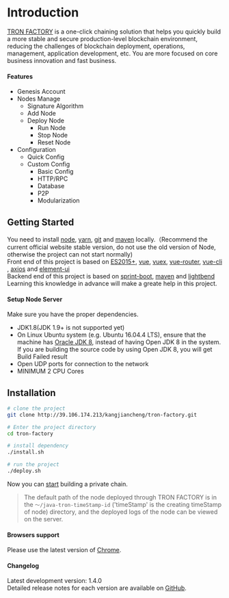 # Introduction

[TRON FACTORY](http://47.252.80.127:8080) is a one-click chaining solution that helps you quickly build a more stable and secure production-level blockchain environment, reducing the challenges of blockchain deployment, operations, management, application development, etc. You are more focused on core business innovation and fast business.

#### Features

- Genesis Account
- Nodes Manage
  - Signature Algorithm
  - Add Node
  - Deploy Node
    - Run Node
    - Stop Node
    - Reset Node
- Configuration
  - Quick Config
  - Custom Config
    - Basic Config
    - HTTP/RPC
    - Database
    - P2P
    - Modularization

## Getting Started

You need to install [node](https://nodejs.org/), [yarn](https://yarn.bootcss.com/docs/install/#mac-stable), [git](https://git-scm.com/) and [maven](http://maven.apache.org/) locally.（Recommend the current official website stable version, do not use the old version of Node, otherwise the project can not start normally)   
Front end of this project is based on [ES2015+](https://es6.ruanyifeng.com/), [vue](https://cn.vuejs.org/index.html), [vuex](https://vuex.vuejs.org/zh-cn/), [vue-router](https://router.vuejs.org/zh-cn/), [vue-cli](https://github.com/vuejs/vue-cli) , [axios](https://github.com/axios/axios) and [element-ui](https://github.com/ElemeFE/element)  
Backend end of this project is based on [sprint-boot](https://spring.io/projects/spring-boot), [maven](https://maven.apache.org/guides/mini/index.html) and [lightbend](https://github.com/lightbend/config)    
Learning this knowledge in advance will make a greate help in this project.

#### Setup Node Server

Make sure you have the proper dependencies.
- JDK1.8(JDK 1.9+ is not supported yet)
- On Linux Ubuntu system (e.g. Ubuntu 16.04.4 LTS), ensure that the machine has [Oracle JDK 8](https://www.digitalocean.com/community/tutorials/how-to-install-java-with-apt-get-on-ubuntu-16-04), instead of having Open JDK 8 in the system. If you are building the source code by using Open JDK 8, you will get Build Failed result
- Open UDP ports for connection to the network
- MINIMUM 2 CPU Cores

## Installation

```bash
# clone the project
git clone http://39.106.174.213/kangjiancheng/tron-factory.git

# Enter the project directory
cd tron-factory

# install dependency
./install.sh

# run the project
./deploy.sh
```

Now you can [start](zh/quick-start.md) building a private chain.

> The default path of the node deployed through TRON FACTORY is in the `～/java-tron-timeStamp-id` ('timeStamp' is the creating timeStamp of node) directory, and the deployed logs of the node can be viewed on the server.

#### Browsers support

Please use the latest version of [Chrome](https://www.google.cn/chrome).

#### Changelog

Latest development version: 1.4.0  
Detailed release notes for each version are available on [GitHub]().
